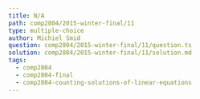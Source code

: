 ```yaml
---
title: N/A
path: comp2804/2015-winter-final/11
type: multiple-choice
author: Michiel Smid
question: comp2804/2015-winter-final/11/question.ts
solution: comp2804/2015-winter-final/11/solution.md
tags:
  - comp2804
  - comp2804-final
  - comp2804-counting-solutions-of-linear-equations
---
```

